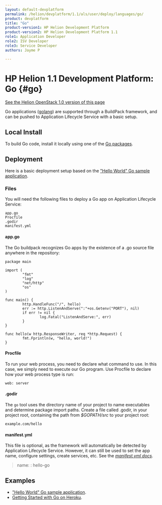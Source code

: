 ```yaml
---
layout: default-devplatform
permalink: /helion/devplatform/1.1/als/user/deploy/languages/go/
product: devplatform
title: "Go"
product-version1: HP Helion Development Platform
product-version2: HP Helion Development Platform 1.1
role1: Application Developer 
role2: ISV Developer
role3: Service Developer
authors: Jayme P

---
```

<!--PUBLISHED-->

# HP Helion 1.1 Development Platform: Go {#go}
[See the Helion OpenStack 1.0 version of this page](/als/v1/user/deploy/languages/go/)

Go applications ([golang](http://golang.org/)) are supported through a
BuildPack framework, and can be pushed to Application Lifecycle Service with a basic setup.

Local Install[](#local-install "Permalink to this headline")
-------------------------------------------------------------

To build Go code, install it locally using one of the [Go
packages](http://code.google.com/p/go/downloads/list).

Deployment[](#deployment "Permalink to this headline")
-------------------------------------------------------

Here is a basic deployment setup based on the ["Hello World" Go sample
application](https://github.com/Stackato-Apps/go-hello-buildpack).

### Files[](#files "Permalink to this headline")

You will need the following files to deploy a Go app on Application Lifecycle Service:

    app.go
    Procfile
    .godir
    manifest.yml

#### app.go[](#app-go "Permalink to this headline")

The Go buildpack recognizes Go apps by the existence of a .go source
file anywhere in the repository:

    package main

    import (
            "fmt"
            "log"
            "net/http"
            "os"
    )

    func main() {
            http.HandleFunc("/", hello)
            err := http.ListenAndServe(":"+os.Getenv("PORT"), nil)
            if err != nil {
                    log.Fatal("ListenAndServe:", err)
            }
    }

    func hello(w http.ResponseWriter, req *http.Request) {
            fmt.Fprintln(w, "hello, world!")
    }

#### Procfile[](#procfile "Permalink to this headline")

To run your web process, you need to declare what command to use. In
this case, we simply need to execute our Go program. Use Procfile to
declare how your web process type is run:

    web: server

#### .godir[](#godir "Permalink to this headline")

The `go` tool uses the directory name of your
project to name executables and determine package import paths. Create
a file called .godir, in your project root, containing the path from
*\$GOPATH/src* to your project root:

    example.com/hello

#### manifest.yml[](#manifest-yml "Permalink to this headline")

This file is optional, as the framework will automatically be detected
by Application Lifecycle Service. However, it can still be used to set the app name,
configure settings, create services, etc. See the [*manifest.yml
docs*](/helion/devplatform/1.1/als/user/deploy/manifestyml/).

> name:
> :   hello-go

Examples[](#examples "Permalink to this headline")
---------------------------------------------------

-   ["Hello World" Go sample
    application](https://github.com/Stackato-Apps/go-hello-buildpack).
-   [Getting Started with Go on
    Heroku](http://mmcgrana.github.com/2012/09/getting-started-with-go-on-heroku).
